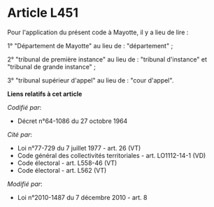 # Article L451

Pour l'application du présent code à Mayotte, il y a lieu de lire : 

1° "Département de Mayotte" au lieu de : "département" ; 

2° "tribunal de première instance" au lieu de : "tribunal d'instance" et "tribunal de grande instance" ; 

3° "tribunal supérieur d'appel" au lieu de : "cour d'appel".

**Liens relatifs à cet article**

_Codifié par_:

  - Décret n°64-1086 du 27 octobre 1964

_Cité par_:

  - Loi n°77-729 du 7 juillet 1977 - art. 26 (VT)
  - Code général des collectivités territoriales - art. LO1112-14-1 (VD)
  - Code électoral - art. L558-46 (VT)
  - Code électoral - art. L562 (VT)

_Modifié par_:

  - Loi n°2010-1487 du 7 décembre 2010 - art. 8
